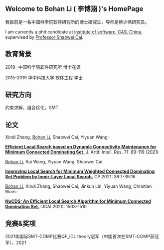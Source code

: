 ## Welcome to Bohan Li ( 李博涵 )'s  HomePage 

我目前是一名中国科学院软件研究所的博士研究生，导师是蔡少伟研究员。

I am currently a phd candidate at [institute of software, CAS, China](http://www.is.cas.cn/), supervised by [Professor Shaowei Cai](http://lcs.ios.ac.cn/~caisw/).

## 教育背景

2019-   	中国科学院软件研究所   博士在读

2015-2019 华中科技大学 软件工程 学士

## 研究方向

约束求解，组合优化，SMT

## 论文

Xindi Zhang, <u>Bohan Li</u>, Shaowei Cai, Yiyuan Wang:

**[Efficient Local Search based on Dynamic Connectivity Maintenance for Minimum Connected Dominating Set.](https://doi.org/10.1613/jair.1.12618)**  J. Artif. Intell. Res. 71: 89-119 (2021)



<u>Bohan Li</u>, Kai Wang, Yiyuan Wang, Shaowei Cai:

**[Improving Local Search for Minimum Weighted Connected Dominating Set Problem by Inner-Layer Local Search.](https://doi.org/10.4230/LIPIcs.CP.2021.39)** CP 2021: 39:1-39:16



<u>Bohan Li</u>, Xindi Zhang, Shaowei Cai, Jinkun Lin, Yiyuan Wang, Christian Blum:

**[NuCDS: An Efficient Local Search Algorithm for Minimum Connected Dominating Set.](https://doi.org/10.24963/ijcai.2020/209)** IJCAI 2020: 1503-1510



## 竞赛&奖项

2021年国际SMT-COMP比赛QF_IDL theory冠军（中国首次在SMT-COMP获冠军），2021